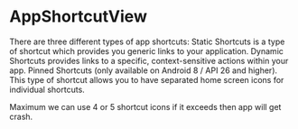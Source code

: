 # AppShortcutView

There are three different types of app shortcuts:
Static Shortcuts is a type of shortcut which provides you generic links to your application.
Dynamic Shortcuts provides links to a specific, context-sensitive actions within your app.
Pinned Shortcuts (only available on Android 8 / API 26 and higher). This type of shortcut allows you to have separated home screen icons for individual shortcuts.

Maximum we can use 4 or 5 shortcut icons if it exceeds then app will get crash.
